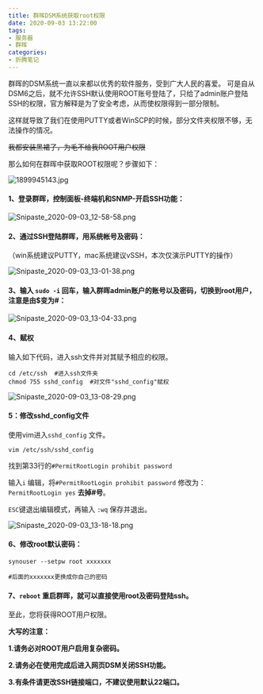 ```yaml
---
title: 群晖DSM系统获取root权限
date: 2020-09-03 13:22:00
tags:
- 服务器
- 群晖
categories:
- 折腾笔记
---
```



群晖的DSM系统一直以来都以优秀的软件服务，受到广大人民的喜爱。
可是自从DSM6之后，就不允许SSH默认使用ROOT账号登陆了，只给了admin账户登陆SSH的权限，官方解释是为了安全考虑，从而使权限得到一部分限制。

这样就导致了我们在使用PUTTY或者WinSCP的时候，部分文件夹权限不够，无法操作的情况。

~~我都安装黑裙了，为毛不给我ROOT用户权限~~

那么如何在群晖中获取ROOT权限呢？步骤如下：

![1899945143.jpg](https://i.loli.net/2020/09/03/23GzRQ81EIFplgY.jpg)

<!--more-->

#### 1、登录群晖，控制面板-终端机和SNMP-开启SSH功能： ####

![Snipaste_2020-09-03_12-58-58.png](https://i.loli.net/2020/09/03/fED9AU5IamrPWei.png)

#### 2、通过SSH登陆群晖，用系统帐号及密码： ####
（win系统建议PUTTY，mac系统建议vSSH，本次仅演示PUTTY的操作）

![Snipaste_2020-09-03_13-01-38.png](https://i.loli.net/2020/09/03/ZpxmcgCyHnXGwSa.png)


#### 3、输入 `sudo -i` 回车，输入群晖admin账户的账号以及密码，切换到root用户，注意是由$变为#： ####

![Snipaste_2020-09-03_13-04-33.png](https://i.loli.net/2020/09/03/9I45zG8XSihMgTs.png)

#### 4、赋权 ####
输入如下代码，进入ssh文件并对其赋予相应的权限。

```
cd /etc/ssh  #进入ssh文件夹
chmod 755 sshd_config  #对文件"sshd_config"赋权
```

![Snipaste_2020-09-03_13-08-29.png](https://i.loli.net/2020/09/03/ojdY298J51xklRA.png)


#### 5：修改sshd_config文件 ####
使用vim进入`sshd_config` 文件。

```
vim /etc/ssh/sshd_config 
```

找到第33行的`#PermitRootLogin prohibit password`

输入`i` 编辑，将`#PermitRootLogin prohibit password` 修改为：`PermitRootLogin yes` **去掉#号**。

`ESC`键退出编辑模式，再输入 `:wq` 保存并退出。

![Snipaste_2020-09-03_13-18-18.png](https://i.loli.net/2020/09/03/pqZlj4wdXQcgmNC.png)



#### 6、修改root默认密码： ####

```
synouser --setpw root xxxxxxx    
 
#后面的xxxxxxx更换成你自己的密码
```

#### 7、`reboot` 重启群晖，就可以直接使用root及密码登陆ssh。

至此，您将获得ROOT用户权限。 

**大写的注意：**

**1.请务必对ROOT用户启用复杂密码。**

**2.请务必在使用完成后进入网页DSM关闭SSH功能。**

**3.有条件请更改SSH链接端口，不建议使用默认22端口。**


